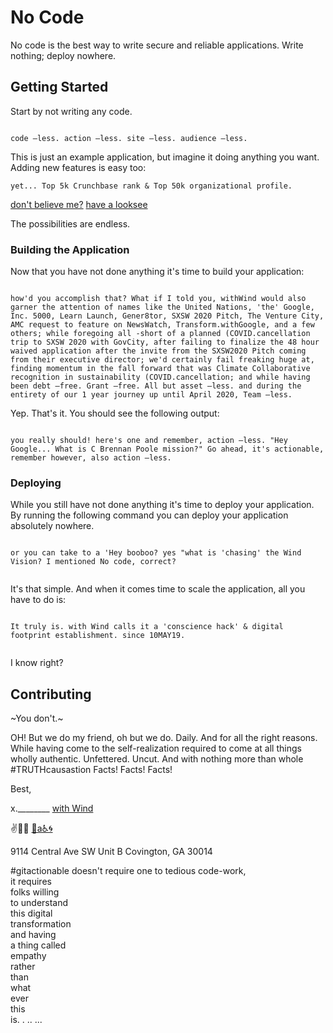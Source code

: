 # No Code

No code is the best way to write secure and reliable applications. Write nothing; deploy nowhere.

## Getting Started

Start by not writing any code.

```

code –less. action –less. site –less. audience –less. 

```

This is just an example application, but imagine it doing anything you want. Adding new features is easy too:

```
yet... Top 5k Crunchbase rank & Top 50k organizational profile. 

```

[don't believe me?](https://www.crunchbase.com/person/c-brennan-poole "point-of-fact, i'm a bit a proficient conscientious growth-hack") [have a looksee](https://www.crunchbase.com/organization/chasing-the-wind-llc "simply put, with Wind does not lie.")

The possibilities are endless.

### Building the Application

Now that you have not done anything it's time to build your application:

```

how'd you accomplish that? What if I told you, withWind would also garner the attention of names like the United Nations, 'the' Google, Inc. 5000, Learn Launch, Gener8tor, SXSW 2020 Pitch, The Venture City, AMC request to feature on NewsWatch, Transform.withGoogle, and a few others; while foregoing all -short of a planned (COVID.cancellation trip to SXSW 2020 with GovCity, after failing to finalize the 48 hour waived application after the invite from the SXSW2020 Pitch coming from their executive director; we'd certainly fail freaking huge at, finding momentum in the fall forward that was Climate Collaborative recognition in sustainability (COVID.cancellation; and while having been debt –free. Grant –free. All but asset –less. and during the entirety of our 1 year journey up until April 2020, Team –less.

```

Yep. That's it. You should see the following output:

```

you really should! here's one and remember, action –less. "Hey Google... What is C Brennan Poole mission?" Go ahead, it's actionable, remember however, also action –less.

```

### Deploying

While you still have not done anything it's time to deploy your application. By running the following command you can deploy your application absolutely nowhere.

```

or you can take to a 'Hey booboo? yes "what is 'chasing' the Wind Vision? I mentioned No code, correct? 


```

It's that simple. And when it comes time to scale the application, all you have to do is:

```

It truly is. with Wind calls it a 'conscience hack' & digital footprint establishment. since 10MAY19. 


```

I know right?

## Contributing

~You don't.~

OH! But we do my friend, oh but we do. Daily. And for all the right reasons. While having come to the self-realization required to come at all things wholly authentic. Unfettered. Uncut. And with nothing more than whole #TRUTHcausastion Facts! Facts! Facts! 

Best, 


x.________
[with Wind](https://www.startupschool.org/withWind/ "Build Sprint with Wind presents DialSteph@UnderContract.dev")    

✌🍑🎩
[💨a♿🌀](https://linkedin.com/company/the-wind "care to ¿CC011aborate?") 

9114 Central Ave SW
Unit B 
Covington, GA 30014

#gitactionable 
doesn't require
one to tedious 
code-work,      
it requires      
folks willing      
to understand     
this digital    
transformation    
and having     
a thing called     
empathy       
rather    
than     
what     
ever     
this    
is.
.
..
...

